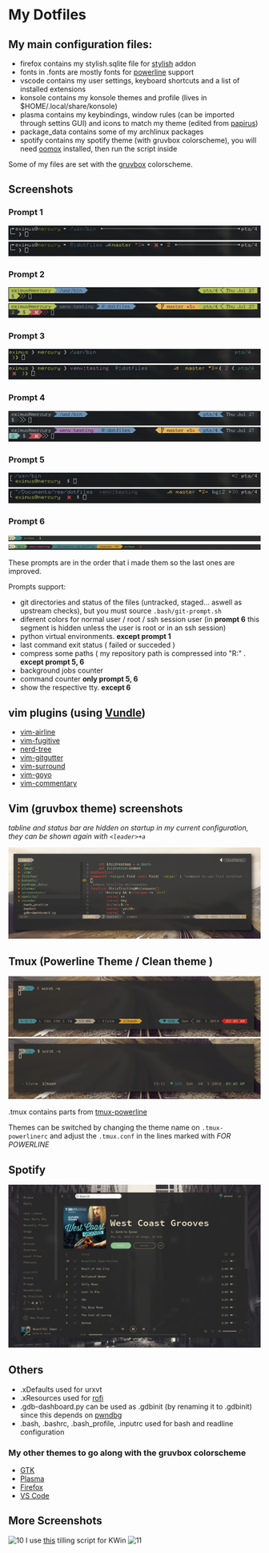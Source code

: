 # My Dotfiles

## My main configuration files:

- firefox contains my stylish.sqlite file for [stylish](https://addons.mozilla.org/en-US/firefox/addon/stylish/) addon
- fonts in .fonts are mostly fonts for [powerline](https://github.com/powerline/fonts) support
- vscode contains my user settings, keyboard shortcuts and a list of installed extensions
- konsole contains my konsole themes and profile (lives in $HOME/.local/share/konsole)
- plasma contains my keybindings, window rules (can be imported through settins GUI) and icons to match my theme (edited from [papirus](https://github.com/PapirusDevelopmentTeam/papirus-icon-theme))
- package_data contains some of my archlinux packages
- spotify contains my spotify theme (with gruvbox colorscheme), you will need [oomox](https://github.com/actionless/oomox) installed, then run the script inside

Some of my files are set with the [gruvbox](https://github.com/morhetz/gruvbox) colorscheme.

## Screenshots

### Prompt 1

![1](screenshots/1_normal.png)
![1f](screenshots/1_full.png)

### Prompt 2

![2](screenshots/2_normal.png)
![2f](screenshots/2_full.png)

### Prompt 3

![3](screenshots/3_normal.png)
![3f](screenshots/3_full.png)

### Prompt 4

![4](screenshots/4_normal.png)
![4f](screenshots/4_full.png)

### Prompt 5

![5](screenshots/5_normal.png)
![5f](screenshots/5_full.png)

### Prompt 6

![6](screenshots/6_normal.png)
![6f](screenshots/6_full.png)

These prompts are in the order that i made them so the last ones are improved.

Prompts support:

- git directories and status of the files (untracked, staged... aswell as upstream checks), but you must source `.bash/git-prompt.sh`
- diferent colors for normal user / root / ssh session user (in **prompt 6** this segment is hidden unless the user is root or in an ssh session)
- python virtual environments. **except prompt 1**
- last command exit status ( failed or succeded )
- compress some paths ( my repository path is compressed into "R:" . **except prompt 5, 6**
- background jobs counter
- command counter **only prompt 5, 6**
- show the respective tty. **except 6**

## vim plugins (using [Vundle](https://github.com/VundleVim/Vundle.vim))

- [vim-airline](https://github.com/vim-airline/vim-airline)
- [vim-fugitive](https://github.com/tpope/vim-fugitive)
- [nerd-tree](https://github.com/scrooloose/nerdtree)
- [vim-gitgutter](https://github.com/airblade/vim-gitgutter)
- [vim-surround](https://github.com/tpope/vim-surround)
- [vim-goyo](https://github.com/junegunn/goyo.vim)
- [vim-commentary](https://github.com/tpope/vim-commentary)

## Vim (gruvbox theme) screenshots

_tabline and status bar are hidden on startup in my current configuration, they can be shown again with `<leader>+a`_

![7](screenshots/vim.png)

## Tmux (Powerline Theme / Clean theme )

![8](screenshots/tmux.png)
![12](screenshots/tmux2.png)

.tmux contains parts from [tmux-powerline](https://github.com/erikw/tmux-powerline)

Themes can be switched by changing the theme name on `.tmux-powerlinerc` and adjust the `.tmux.conf` in the lines marked with _FOR POWERLINE_

## Spotify

![9](screenshots/spotify.png)

## Others

- .xDefaults used for urxvt
- .xResources used for [rofi](https://github.com/DaveDavenport/rofi)
- .gdb-dashboard.py can be used as .gdbinit (by renaming it to .gdbinit) since this depends on [pwndbg](https://github.com/pwndbg/pwndbg)
- .bash, .bashrc, .bash_profile, .inputrc used for bash and readline configuration

### My other themes to go along with the gruvbox colorscheme
 - [GTK](https://github.com/3ximus/gruvbox-gtk)
 - [Plasma](https://github.com/3ximus/gruvbox-plasma)
 - [Firefox](https://github.com/3ximus/gruvbox-arc-firefox-theme)
 - [VS Code](https://github.com/jdinhlife/vscode-theme-gruvbox)


## More Screenshots

![10](screenshots/complete1.png)
I use [this](https://github.com/Jazqa/kwin-quarter-tiling) tilling script for KWin
![11](screenshots/complete2.png)
